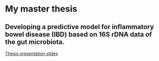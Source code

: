 # My master thesis
## Developing a predictive model for inflammatory bowel disease (IBD) based on 16S rDNA data of the gut microbiota.

[Thesis presentation slides](https://github.com/anhvobio/my_master_thesis/blob/main/Git%20-%20Hoang%20Anh%20-%20Gut%20Microbiome%20-%20IBD%20Thesis.pptx.pdf)
